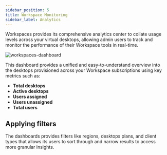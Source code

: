 ```yaml
---
sidebar_position: 5
title: Workspace Monitoring
sidebar_label: Analytics
---
```


Workspaces provides its comprehensive analytics center to collate usage levels across your virtual desktops, allowing admin users to track and monitor the performance of their Workspace tools in real-time. 

![workspaces-dashboard](/img/runbook-images/workspaces-analytics.png)

This dashboard provides a unified and easy-to-understand overview into the desktops provisioned across your Workspace subscriptions using key metrics such as:

- **Total desktops**
- **Active desktops**
- **Users assigned**
- **Users unassigned**
- **Total users**

## Applying filters

The dashboards provides filters like regions, desktops plans, and client types that allows its users to sort through and narrow results to access more granular insights.